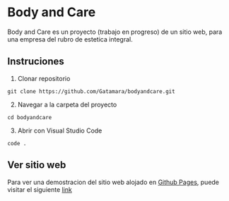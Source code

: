 # Body and Care

Body and Care es un proyecto (trabajo en progreso) de un sitio web, para una empresa del rubro de estetica integral.

## Instruciones

1. Clonar repositorio

```
git clone https://github.com/Gatamara/bodyandcare.git
```

2. Navegar a la carpeta del proyecto

```
cd bodyandcare
```

3. Abrir con Visual Studio Code

```
code .
```

## Ver sitio web

Para ver una demostracion del sitio web alojado en [Github Pages](https://pages.github.com/), puede visitar el siguiente [link](https://gatamara.github.io/bodyandcare/)
